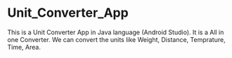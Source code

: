 # Unit_Converter_App
This is a Unit Converter App in Java language (Android Studio).
It is a All in one Converter. We can convert the units like Weight, Distance, Temprature, Time, Area.
